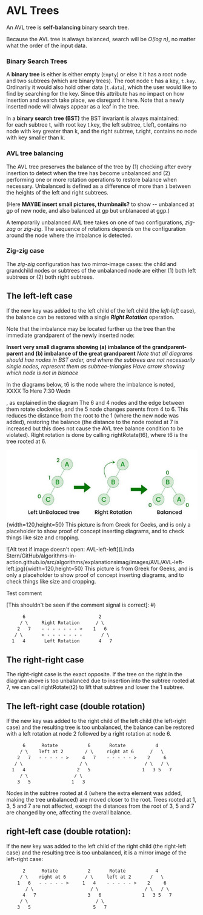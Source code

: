 # AVL Trees

An AVL tree is **self-balancing** binary search tree.

Because the AVL tree is always balanced, search will be *O(log n)*,
no matter what the order of the input data. 

### Binary Search Trees

A **binary tree** is either is either empty (`Empty`) or else it
        it has a root node and two subtrees (which are binary trees).
        The root node `t` has a key, `t.key`. Ordinarily it would also
        hold other data (`t.data`), which the user would like to find by
        searching for the key.  Since this attribute has no impact on 
        how insertion and search take place, we disregard it here. 
        Note that a newly inserted node will always appear as a leaf
        in the tree. 
		
In a **binary search tree (BST)** the BST invariant is always maintained:\
for each 
        subtree t, with root key t.key, the left subtree, t.left, 
        contains no node with key greater than k, and the right subtree,
        t.right, contains no node with key smaller than k.

### AVL tree balancing

The AVL tree preserves the balance of the tree by (1) checking after every insertion to detect
when the tree has become unbalanced
and (2) performing one or more rotation operations to restore balance when necessary.
Unbalanced is defined as a difference of more than `1` between the heights of the left and right subtrees.

(Here **MAYBE insert small pictures, thumbnails?** to show -- unbalanced at gp of new node, 
and also balanced at gp but unblanaced at ggp.)

A temporarily unbalanced AVL tree takes on one of two configurations, *zig-zag* or *zig-zig*. The 
sequence of rotations depends on the configuration around the node where the imbalance is detected. 

### Zig-zig case

The *zig-zig* configuration has two mirror-image cases: the child and grandchild nodes or subtrees of the unbalanced node are 
either (1) both left subtrees or (2) both right subtrees. 


## The left-left case

If the new key was added to the left child of the left child (the
*left-left* case), the balance can be
restored with a single _**Right Rotation**_ operation.

Note that the imbalance may be located further up the tree than the immediate grandparent of the newly inserted node:

**Insert very small diagrams showing (a) imbalance of the grandparent-parent and (b) imbalance of the great grandparent** 
*Note that all diagrams should hae nodes in BST order, and where the subtrees are not necessarily single nodes, represent them as subtree-triangles* 
*Have arrow showing which node is not in blanace*

In the diagrams below, t6 is the node where the imbalance is noted,    
XXXX To Here 7:30 Wedn


, as explained in the diagram The 6 and 4 nodes and the edge between them rotate clockwise, and
the 5 node changes parents from 4 to 6. This reduces the distance from
the root to the 1 (where the new node was added), restoring the balance
(the distance to the node rooted at 7 is increased but this does not
cause the AVL tree balance condition to be violated).  Right rotation is
done by calling rightRotate(t6), where t6 is the tree rooted at 6.

![Alt text if image doesn't open: AVL-left-left](images/AVL/AVL-left-left.jpg){width=120,height=50} This picture is from Greek for Geeks, and is only a placeholder to show proof of concept inserting diagrams, and to check things like size and cropping.
  

![Alt text if image doesn't open: AVL-left-left](Linda Stern/GitHub/algorithms-in-action.github.io/src/algorithms/explanationsimag/images/AVL/AVL-left-left.jpg){width=120,height=50} This picture is from Greek for Geeks, and is only a placeholder to show proof of concept inserting diagrams, and to check things like size and cropping.
  
Test comment

[This shouldn't be seen if the comment signal is correct]: #)


```
      6                           2
     / \     Right Rotation      / \
    2   7    - - - - - - - >    1   6
   / \       < - - - - - - -       / \
  1   4       Left Rotation       4   7
```

## The right-right case

The right-right case is the exact opposite. If the tree on the right in
the diagram above is too unbalanced due to insertion into the subtree
rooted at 7, we can call rightRotate(t2) to lift that subtree and lower
the 1 subtree.

## The left-right case (double rotation)

If the new key was added to the right child of the left child (the
left-right case) and the resulting tree is too unbalanced, the balance can be
restored with a left rotation at node 2 followed by a right rotation at
node 6.
```
      6      Rotate           6       Rotate           4
     / \    left at 2        / \     right at 6      /   \
    2   7   - - - - - >     4   7    - - - - - >    2     6
   / \                     / \                     / \   / \
  1   4                   2   5                   1   3 5   7
     / \                 / \
    3   5               1   3
```
Nodes in the subtree rooted at 4 (where the extra element was added,
making the tree unbalanced) are moved closer to the root.
Trees rooted at 1, 3, 5 and 7 are not affected, except the distances from
the root of 3, 5 and 7 are changed by one, affecting the overall balance.

## right-left case (double rotation):

If the new key was added to the left child of the right child (the
right-left case) and the resulting tree is too unbalanced, it is a mirror
image of the left-right case:

```
      2      Rotate           2       Rotate           4
     / \    right at 6       / \     left at 2       /   \
    1   6   - - - - - >     1   4    - - - - - >    2     6
       / \                     / \                 / \   / \
      4   7                   3   6               1   3 5   7
     / \                         / \
    3   5                       5   7
```

